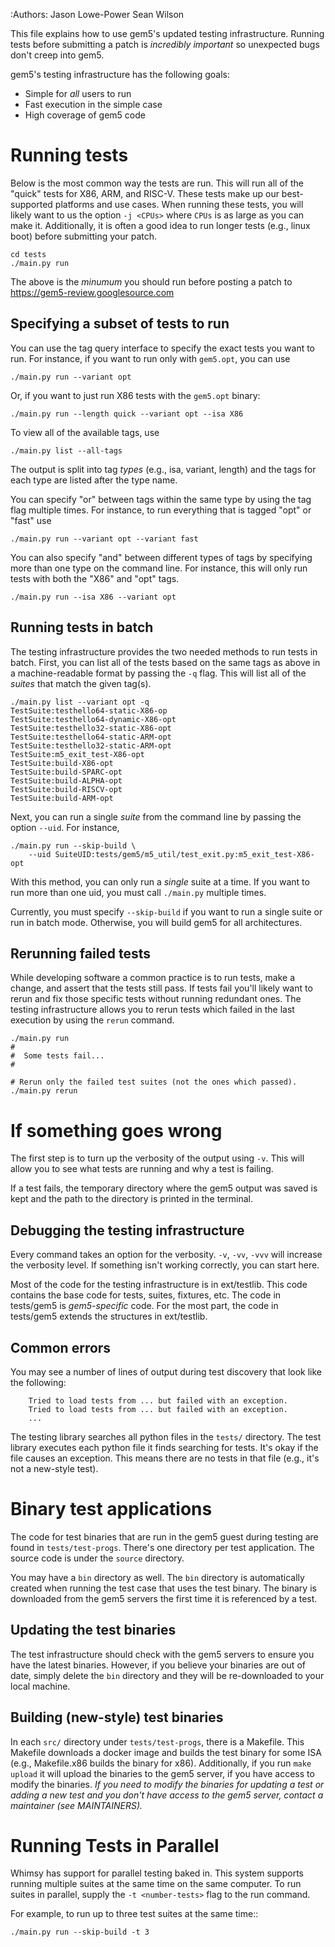 :Authors: Jason Lowe-Power
          Sean Wilson

This file explains how to use gem5's updated testing infrastructure. Running
tests before submitting a patch is *incredibly important* so unexpected bugs
don't creep into gem5.

gem5's testing infrastructure has the following goals:
 * Simple for *all* users to run
 * Fast execution in the simple case
 * High coverage of gem5 code

# Running tests

Below is the most common way the tests are run. This will run all of the
"quick" tests for X86, ARM, and RISC-V. These tests make up our best-supported
platforms and use cases. When running these tests, you will likely want to us
the option `-j <CPUs>` where `CPUs` is as large as you can make it.
Additionally, it is often a good idea to run longer tests (e.g., linux boot)
before submitting your patch.

```shell
cd tests
./main.py run
```

The above is the *minumum* you should run before posting a patch to 
https://gem5-review.googlesource.com

## Specifying a subset of tests to run

You can use the tag query interface to specify the exact tests you want to run.
For instance, if you want to run only with `gem5.opt`, you can use

```shell
./main.py run --variant opt
```

Or, if you want to just run X86 tests with the `gem5.opt` binary:

```shell
./main.py run --length quick --variant opt --isa X86
```


To view all of the available tags, use

```shell
./main.py list --all-tags
```

The output is split into tag *types* (e.g., isa, variant, length) and the
tags for each type are listed after the type name.

You can specify "or" between tags within the same type by using the tag flag
multiple times. For instance, to run everything that is tagged "opt" or "fast"
use

```shell
./main.py run --variant opt --variant fast
```

You can also specify "and" between different types of tags by specifying more
than one type on the command line. For instance, this will only run tests with
both the "X86" and "opt" tags.

```shell
./main.py run --isa X86 --variant opt
```

## Running tests in batch

The testing infrastructure provides the two needed methods to run tests in
batch. First, you can list all of the tests based on the same tags as above in
a machine-readable format by passing the `-q` flag. This will list all of the
*suites* that match the given tag(s).

```shell
./main.py list --variant opt -q
TestSuite:testhello64-static-X86-op
TestSuite:testhello64-dynamic-X86-opt
TestSuite:testhello32-static-X86-opt
TestSuite:testhello64-static-ARM-opt
TestSuite:testhello32-static-ARM-opt
TestSuite:m5_exit_test-X86-opt
TestSuite:build-X86-opt
TestSuite:build-SPARC-opt
TestSuite:build-ALPHA-opt
TestSuite:build-RISCV-opt
TestSuite:build-ARM-opt
```

Next, you can run a single *suite* from the command line by passing the option
`--uid`. For instance,

```shell
./main.py run --skip-build \
    --uid SuiteUID:tests/gem5/m5_util/test_exit.py:m5_exit_test-X86-opt
```

With this method, you can only run a *single* suite at a time. If you want to
run more than one uid, you must call `./main.py` multiple times.

Currently, you must specify `--skip-build` if you want to run a single suite or
run in batch mode. Otherwise, you will build gem5 for all architectures.

## Rerunning failed tests

While developing software a common practice is to run tests, make a change, and
assert that the tests still pass. If tests fail you'll likely want to
rerun and fix those specific tests without running redundant ones. The testing
infrastructure allows you to rerun tests which failed in the last execution by
using the `rerun` command.

```shell
./main.py run
#
#  Some tests fail...
#

# Rerun only the failed test suites (not the ones which passed).
./main.py rerun
```

# If something goes wrong

The first step is to turn up the verbosity of the output using `-v`. This will
allow you to see what tests are running and why a test is failing.

If a test fails, the temporary directory where the gem5 output was saved is kept
and the path to the directory is printed in the terminal.

## Debugging the testing infrastructure

Every command takes an option for the verbosity. `-v`, `-vv`, `-vvv` will
increase the verbosity level. If something isn't working correctly, you can
start here.

Most of the code for the testing infrastructure is in ext/testlib. This code
contains the base code for tests, suites, fixtures, etc. The code in tests/gem5
is *gem5-specific* code. For the most part, the code in tests/gem5 extends the
structures in ext/testlib.

## Common errors

You may see a number of lines of output during test discovery that look like
the following:

```shell
    Tried to load tests from ... but failed with an exception.
    Tried to load tests from ... but failed with an exception.
    ...
```

The testing library searches all python files in the `tests/` directory. The
test library executes each python file it finds searching for tests. It's okay
if the file causes an exception. This means there are no tests in that file
(e.g., it's not a new-style test).


# Binary test applications

The code for test binaries that are run in the gem5 guest during testing are
found in `tests/test-progs`.
There's one directory per test application.
The source code is under the `source` directory.

You may have a `bin` directory as well.
The `bin` directory is automatically created when running the test case that
uses the test binary. The binary is downloaded from the gem5 servers the first
time it is referenced by a test.

## Updating the test binaries

The test infrastructure should check with the gem5 servers to ensure you have
the latest binaries. However, if you believe your binaries are out of date,
simply delete the `bin` directory and they will be re-downloaded to your local
machine.

## Building (new-style) test binaries

In each `src/` directory under `tests/test-progs`, there is a Makefile.
This Makefile downloads a docker image and builds the test binary for some ISA
(e.g., Makefile.x86 builds the binary for x86). Additionally, if you run `make
upload` it will upload the binaries to the gem5 server, if you have access to
modify the binaries. *If you need to modify the binaries for updating a test or
adding a new test and you don't have access to the gem5 server, contact a
maintainer (see MAINTAINERS).*


# Running Tests in Parallel

Whimsy has support for parallel testing baked in. This system supports
running multiple suites at the same time on the same computer. To run 
suites in parallel, supply the `-t <number-tests>` flag to the run command.

For example, to run up to three test suites at the same time::

    ./main.py run --skip-build -t 3


